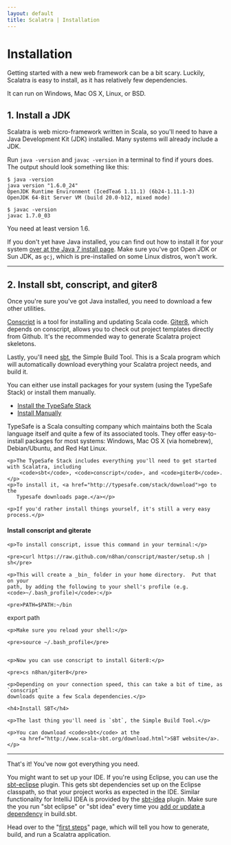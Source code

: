 ```yaml
---
layout: default
title: Scalatra | Installation
---
```


<div class="page-header">
  <h1>Installation</h1>
</div>

Getting started with a new web framework can be a bit scary. Luckily, Scalatra
is easy to install, as it has relatively few dependencies.

It can run on Windows, Mac OS X, Linux, or BSD.

## 1. Install a JDK

Scalatra is web micro-framework written in Scala, so you'll need to have a
Java Development Kit (JDK) installed. Many systems will already include
a JDK.

Run `java -version` and `javac -version` in a terminal to find if yours
does. The output should look something like this:

```
$ java -version
java version "1.6.0_24"
OpenJDK Runtime Environment (IcedTea6 1.11.1) (6b24-1.11.1-3)
OpenJDK 64-Bit Server VM (build 20.0-b12, mixed mode)
```

```
$ javac -version
javac 1.7.0_03
```

You need at least version 1.6.

If you don't yet have Java installed, you can find out how to install
it for your system
<a href="http://docs.oracle.com/javase/7/docs/webnotes/install/index.html">
over at the Java 7 install page</a>. Make sure you've got Open JDK or Sun JDK,
as <code>gcj</code>, which is pre-installed on some Linux distros, won't work.

----

## 2. Install sbt, conscript, and giter8

Once you're sure you've got Java installed, you need to download a few other
utilities.

[Conscript](https://github.com/n8han/conscript) is a tool for installing and
updating Scala code. [Giter8](https://github.com/n8han/giter8/), which depends
on conscript, allows you to check out project templates directly from Github.
It's the recommended way to generate Scalatra project skeletons.

Lastly, you'll need [sbt](http://scala-sbt.org), the Simple Build Tool. This is
a Scala program which will automatically download everything your Scalatra project
needs, and build it.

You can either use install packages for your system (using the TypeSafe Stack) or
install them manually.

<ul class="nav nav-tabs" id="myTab">
  <li class="active"><a href="#stack" data-toggle="tab">Install the TypeSafe Stack</a></li>
  <li><a href="#manual" data-toggle="tab">Install Manually</a></li>
</ul>

<div class="tab-content">
  <div class="tab-pane active" id="stack">
  	<p>TypeSafe is a Scala consulting company which maintains both the Scala language itself
  	and quite a few of its associated tools. They offer easy-to-install packages for
  	most systems: Windows, Mac OS X (via homebrew), Debian/Ubuntu, and Red Hat Linux.</p>

  	<p>The TypeSafe Stack includes everything you'll need to get started with Scalatra, including
  		<code>sbt</code>, <code>conscript</code>, and <code>giter8</code>.</p>
  	<p>To install it, <a href="http://typesafe.com/stack/download">go to the
  	   Typesafe downloads page.</a></p>
  </div>
  <div class="tab-pane" id="manual">

  	<p>If you'd rather install things yourself, it's still a very easy process.</p>

<h4>Install conscript and giterate</h4>

  	<p>To install conscript, issue this command in your terminal:</p>

  	<pre>curl https://raw.github.com/n8han/conscript/master/setup.sh | sh</pre>

  	<p>This will create a _bin_ folder in your home directory.  Put that on your
  	path, by adding the following to your shell's profile (e.g. <code>~/.bash_profile)</code>:</p>

  	<pre>PATH=$PATH:~/bin
export path</pre>

  	<p>Make sure you reload your shell:</p>

  	<pre>source ~/.bash_profile</pre>


  	<p>Now you can use conscript to install Giter8:</p>

  	<pre>cs n8han/giter8</pre>

  	<p>Depending on your connection speed, this can take a bit of time, as `conscript`
  	downloads quite a few Scala dependencies.</p>

  	<h4>Install SBT</h4>

  	<p>The last thing you'll need is `sbt`, the Simple Build Tool.</p>

  	<p>You can download <code>sbt</code> at the
  		<a href="http://www.scala-sbt.org/download.html">SBT website</a>.</p>

  </div>
</div>

----

That's it! You've now got everything you need.

You might want to set up your IDE. If you're using Eclipse, you can use the [sbt-eclipse](https://github.com/typesafehub/sbteclipse) plugin. This gets sbt dependencies set up on the Eclipse classpath, so that your project works as expected in the IDE. Similar functionality for IntelliJ IDEA is provided by the [sbt-idea](https://github.com/mpeltonen/sbt-idea) plugin. Make sure the you run "sbt eclipse" or "sbt idea" every time you [add or update a dependency](understanding-scalatra.html) in build.sbt.

Head over to the "[first steps](first-steps.html)" page, which will tell you how to generate,
build, and run a Scalatra application.
